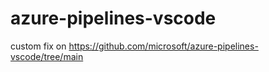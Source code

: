 # azure-pipelines-vscode
custom fix on https://github.com/microsoft/azure-pipelines-vscode/tree/main
